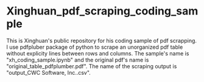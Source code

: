 # Xinghuan_pdf_scraping_coding_sample
This is Xinghuan's public repository for his coding sample of pdf scrapping. I use pdfpluber package of python to scrape an unorganized pdf table without explicity lines between rows and columns. The sample's name is "xh_coding_sample.ipynb" and the original pdf's name is "original_table_pdfplumber.pdf". The name of the scraping output is "output_CWC Software, Inc..csv".
